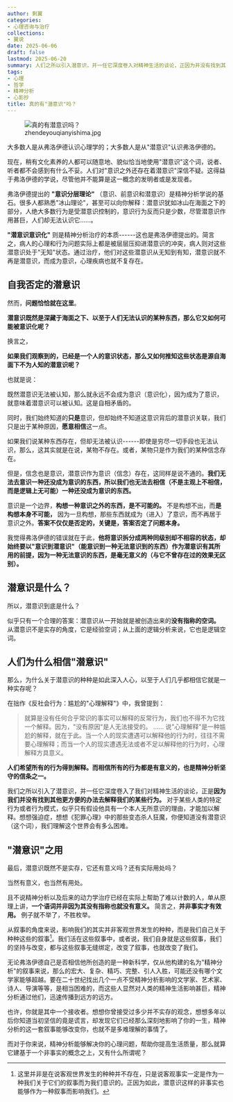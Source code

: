 ```yaml
---
author: 剩翼
categories:
- 心理咨询与治疗
collections:
- 翼说
date: 2025-06-06
draft: false
lastmod: 2025-06-20
summary: 人们之所以引入潜意识，并一任它深度卷入对精神生活的谈论，正因为并没有找到其他更方便的办法去解释某些行为。
tags:
- 心理
- 哲学
- 精神分析
- 心影抄
title: 真的有"潜意识"吗？
---
```


<figure>
<img src="/img/zhendeyouqianyishima/zhendeyouqianyishima.jpg" class="wikilink"
alt="真的有潜意识吗？" />
<figcaption aria-hidden="true">zhendeyouqianyishima.jpg</figcaption>
</figure>

大多数人是从弗洛伊德认识心理学的；大多数人是从"潜意识"认识弗洛伊德的。

现在，稍有文化素养的人都可以随意地、貌似恰当地使用"潜意识"这个词，说者、听者都不会感到有什么不妥。人们对"意识之外还存在着潜意识"深信不疑。这得益于弗洛伊德的学说，尽管他并不能算是这一概念的发明者或是发现者。

弗洛伊德提出的 **"意识分层理论"** （意识、前意识和潜意识）是精神分析学说的基石。很多人都熟悉"冰山理论"，甚至可以向你解释：潜意识犹如冰山在海面之下的部分，人绝大多数行为是受潜意识控制的，意识行为反而只是少数，尽管潜意识作用甚巨，人们却无法认识它......。

**"潜意识意识化"** 则是精神分析治疗的本质------这也是弗洛伊德提出的。简言之，病人的心理和行为问题实际上都是被层层压抑进潜意识的冲突，病人则对这些潜意识处于"无知"状态。通过治疗，他们对这些潜意识从无知到有知，潜意识就不再是潜意识，而成为意识，心理疾病也就不复存在。

## 自我否定的潜意识

然而，**问题恰恰就在这里**。

**潜意识既然是深藏于海面之下、以至于人们无法认识的某种东西，那么它又如何可能被意识化呢？**

换言之，

**如果我们观察到的，已经是一个人的意识状态，那么又如何推知这些状态是源自海面下不为人知的潜意识呢？**

也就是说：

既然潜意识无法被认知，那么就永远不会成为意识（意识化），因为成为了意识，就意味着潜意识可以被认知。这是自相矛盾的。

同时，我们始终知道的**只是**意识，但却始终不知道这意识背后的潜意识关联，我们只是出于某种原因，**愿意相信**这一点。

如果我们说某种东西存在，但却无法被认识------即使是穷尽一切手段也无法认识，那么，这其实就是在说，某物不存在。或者，某物只是作为我们的某种信念存在。

但是，信念也是意识，潜意识作为意识（信念）存在，这同样是说不通的。**我们无法去意识一种还没成为意识的东西，所以我们也无法去相信（不是主观上不相信，而是逻辑上无可能）一种还没成为意识的东西。**

意识是一个边界，**构想一种意识之外的东西，是不可能的。** 不是构想不出，而**是构想本身不可能，** 因为一旦构想，那些东西就成为（进入）了意识，而不再居于意识之外。**答案不仅仅是否定的，关键是，答案否定了问题本身。**

我觉得弗洛伊德的错误就在于此，**他将意识拆分成两种同级别却不相容的状态，却始终要以"意识到潜意识"（能意识到一种无法意识到的东西）作为潜意识有其所用的前提，因为一种无法意识的东西，是毫无意义的（与它不曾存在过的效果无区别）。**

## 潜意识是什么？

所以，潜意识到底是什么？

似乎只有一个合理的答案：潜意识从一开始就是被创造出来的**没有指称的空词。** 从潜意识不是实存的角度，它是经验空词；从上面的逻辑分析来说，它也是逻辑空词。

## 人们为什么相信"潜意识"

那么，为什么关于潜意识的种种是如此深入人心，以至于人们几乎都相信它就是一种实存呢？

在拙作《反社会行为：尴尬的"心理解释"》中，我曾提到：

> 就算是没有任何合乎常识的事实可以解释的反常行为，我们也不得不为它找一个解释。因为，"没有原因"是人无法接受的。
> ......
> 说"心理解释"是一种尴尬的解释，就在于此。当一个人的现实遭遇可以解释他的行为时，往往不需要心理解释；而当一个人的现实遭遇无法或者不足以解释他的行为时，心理解释方具意义。

**人们希望所有的行为得到解释。而相信所有的行为都是有意义的，也是精神分析坚守的信条之一。**

我们之所以引入了潜意识，并一任它深度卷入了我们对精神生活的谈论，正是**因为我们并没有找到其他更方便的办法去解释我们的某些行为。** 对于某些人类的特定行为或者行为模式，似乎只有假设他具有一个本人无所意识的理由，才能加以解释。想想强迫症，想想《犯罪心理》中的那些变态杀人狂魔，你便知道没有潜意识（这个词），我们理解这个世界会有多么困难。

## "潜意识"之用

最后，潜意识既然不是实存，它还有意义吗？还有实际用处吗？

当然有意义，也当然有用处。

且不说精神分析以及后来的动力学治疗已经在实际上帮助了难以计数的人，单从原理上讲，**一个语词并非因为其没有指称也就没有意义。** 简言之，**并非事实才有效用。** 例子就不举了，不胜枚举。

从叙事的角度来说，影响我们的其实并非客观世界发生的种种，而是我们自己关于种种这些的叙事[^1]。我们活在这些叙事中，或者说，我们自身就是这些叙事，我们的坚持与改变，都与这些叙事无缝绑定，改变了叙事，也就改变了我们。

无论弗洛伊德自己是否相信他所创造的是一种新科学，仅从他构建的名为"精神分析"的叙事来说，那么的宏大、复杂、精巧、完整、引人入胜，可能还没有哪个文学家能够超越。要在二十世纪找出几个一点不受精神分析影响的文学家、艺术家、诗人、导演等等，是相当困难的，而这些人显然对人类的精神生活影响甚巨，精神分析通过他们，迅速传播到远方的远方。

也许，你就是其中一个接收者。想想你曾接受过多少并不实存的观念，想想多年以后你知道当初坚信的竟是谎言，却发现它们已经那么深刻地影响了你的一生，精神分析的这一套叙事能够改变你，也就不是多难理解的事情了。

而对于你来说，精神分析能够解决你的心理问题，帮助你提高生活质量，那么就算它建基于一个非事实的概念之上，又有什么所谓呢？

[^1]: 这里并非是在说客观世界发生的种种并不存在，只是说客观事实一定是作为一种我们关于它们的叙事而为我们意识的。正因为如此，潜意识这样的非事实也能够作为一种叙事而影响我们。
